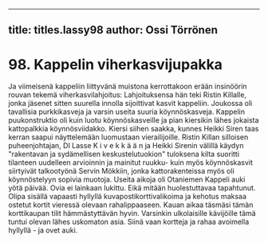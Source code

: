 
---

title: titles.lassy98
author: Ossi Törrönen
---


    
# 98. Kappelin viherkasvijupakka
Ja viimeisenä kappeliin liittyvänä muistona kerrottakoon erään insinöörin rouvan tekemä
viherkasvilahjoitus: Lahjoituksensa hän teki Ristin Killalle, jonka jäsenet sitten suurella
innolla sijoittivat kasvit kappeliin. Joukossa oli tavallisia purkkikasveja ja varsin useita suuria
köynnöskasveja. Kappelin puukonstruktio oli kuin luotu köynnöskasveille ja pian kiersikin
lähes jokaista kattopalkkia köynnösviidakko. Kiersi siihen saakka, kunnes Heikki Siren taas
kerran saapui näyttelemään luomustaan vierailijoille. Ristin Killan silloisen puheenjohtajan,
DI Lasse K i v e k k ä ä n ja Heikki Sirenin välillä käydyn "rakentavan ja sydämellisen
keskustelutuokion" tuloksena kilta suoritti tilanteen uudelleen arvioinnin ja mainitut ruukku-
kuin myös köynnöskasvit siirtyivät talkootyönä Servin Mökkiin, jonka kattorakenteissa myös
oli köynnöstelyyn sopivia muotoja.
Useita aikoja oli Otaniemen Kappeli auki yötä päivää. Ovia ei lainkaan lukittu. Eikä mitään
huolestuttavaa tapahtunut. Olipa sisällä vapaasti hyllyllä kuvapostikorttivalikoima ja kehotus
maksaa ostetut kortit vieressä olevaan rahalippaaseen. Kauan aikaa täsmäsi tämän
korttikaupan tilit hämmästyttävän hyvin. Varsinkin ulkolaisille kävijöille tämä tuntui olevan
lähes uskomaton asia. Siinä vaan kortteja ja rahaa avoimella hyllyllä - ja ovet auki.
